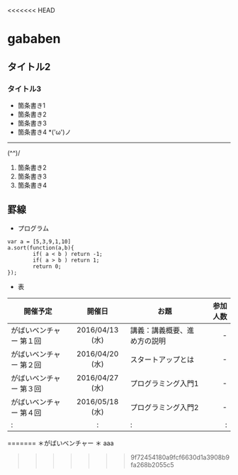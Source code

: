 <<<<<<< HEAD
# gababen
## タイトル2
### タイトル3
* 箇条書き1
 * 箇条書き2
 * 箇条書き3
 * 箇条書き4
 *('ω')ノ

----
(^^)/
 1. 箇条書き2
 1. 箇条書き3
 1. 箇条書き4

罫線
----

 * プログラム
```
var a = [5,3,9,1,10]
a.sort(function(a,b){
        if( a < b ) return -1;
        if( a > b ) return 1;
        return 0;
});
```
 * 表

| 開催予定        | 開催日          | お題                 | 参加人数|
| --------------- |:---------------:| -------------------- | -------:|
| がばいベンチャー 第１回 | 2016/04/13 (水) | 講義：講義概要、進め方の説明        | -     |
| がばいベンチャー 第２回 | 2016/04/20 (水) | スタートアップとは | -     |
| がばいベンチャー 第３回 | 2016/04/27 (水) | プログラミング入門1 | -       |
| がばいベンチャー 第４回 | 2016/05/18 (水) | プログラミング入門2 | -       |
| : | :            | :     | :       |
=======
＊がばいベンチャー
＊
aaa
>>>>>>> 9f72454180a9fcf6630d1a3908b9fa268b2055c5

